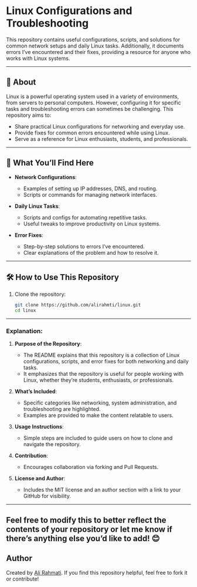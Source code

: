 # Linux Configurations and Troubleshooting

This repository contains useful configurations, scripts, and solutions for common network setups and daily Linux tasks. Additionally, it documents errors I’ve encountered and their fixes, providing a resource for anyone who works with Linux systems.

---

## 📖 About

Linux is a powerful operating system used in a variety of environments, from servers to personal computers. However, configuring it for specific tasks and troubleshooting errors can sometimes be challenging. This repository aims to:
- Share practical Linux configurations for networking and everyday use.
- Provide fixes for common errors encountered while using Linux.
- Serve as a reference for Linux enthusiasts, students, and professionals.

---

## 🚀 What You’ll Find Here

- **Network Configurations**:
  - Examples of setting up IP addresses, DNS, and routing.
  - Scripts or commands for managing network interfaces.
  
- **Daily Linux Tasks**:
  - Scripts and configs for automating repetitive tasks.
  - Useful tweaks to improve productivity on Linux systems.

- **Error Fixes**:
  - Step-by-step solutions to errors I’ve encountered.
  - Clear explanations of the problem and how to resolve it.

---

## 🛠️ How to Use This Repository

1. Clone the repository:
   ```bash
   git clone https://github.com/alirahmti/linux.git
   cd linux


---

### Explanation:
1. **Purpose of the Repository**:
   - The README explains that this repository is a collection of Linux configurations, scripts, and error fixes for both networking and daily tasks.
   - It emphasizes that the repository is useful for people working with Linux, whether they’re students, enthusiasts, or professionals.

2. **What’s Included**:
   - Specific categories like networking, system administration, and troubleshooting are highlighted.
   - Examples are provided to make the content relatable to users.

3. **Usage Instructions**:
   - Simple steps are included to guide users on how to clone and navigate the repository.

4. **Contribution**:
   - Encourages collaboration via forking and Pull Requests.

5. **License and Author**:
   - Includes the MIT license and an author section with a link to your GitHub for visibility.

---

Feel free to modify this to better reflect the contents of your repository or let me know if there’s anything else you’d like to add! 😊
---
## Author

Created by [Ali Rahmati](https://github.com/alirahmti). If you find this repository helpful, feel free to fork it or contribute!
